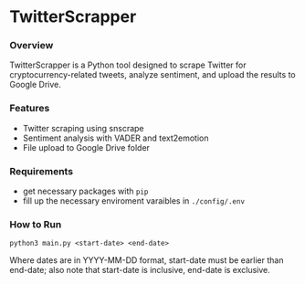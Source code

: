 # TwitterScrapper

### Overview
TwitterScrapper is a Python tool designed to scrape Twitter for cryptocurrency-related tweets, analyze sentiment, and upload the results to Google Drive.

### Features
- Twitter scraping using snscrape
- Sentiment analysis with VADER and text2emotion
- File upload to Google Drive folder

### Requirements 
- get necessary packages with `pip`
- fill up the necessary enviroment varaibles in `./config/.env`

### How to Run
```
python3 main.py <start-date> <end-date>
```
Where dates are in YYYY-MM-DD format, start-date must be earlier than end-date; also note that start-date is inclusive, end-date is exclusive.
